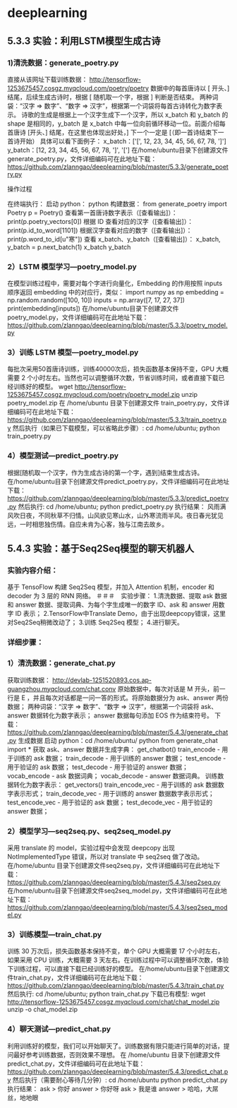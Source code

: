 # deeplearning
## 5.3.3 实验：利用LSTM模型生成古诗
### 1)清洗数据：generate_poetry.py
直接从该网址下载训练数据：
http://tensorflow-1253675457.cosgz.myqcloud.com/poetry/poetry
数据中的每首唐诗以 [ 开头、] 结尾，后续生成古诗时，根据 [ 随机取一个字，根据 ] 判断是否结束。
两种词袋：“汉字 => 数字”、“数字 => 汉字”，根据第一个词袋将每首古诗转化为数字表示。
诗歌的生成是根据上一个汉字生成下一个汉字，所以 x_batch 和 y_batch 的 shape 是相同的，y_batch 是 x_batch 中每一位向前循环移动一位。前面介绍每首唐诗 [开头、] 结尾，在这里也体现出好处，] 下一个一定是 [（即一首诗结束下一首诗开始）
具体可以看下面例子：
x_batch：['[', 12, 23, 34, 45, 56, 67, 78, ']']
y_batch：[12, 23, 34, 45, 56, 67, 78, ']', '[']
在/home/ubuntu目录下创建源文件generate_poetry.py，文件详细编码可在此地址下载：https://github.com/zlanngao/deeplearning/blob/master/5.3.3/generate_poetry.py

操作过程

在终端执行：
启动 python：
python
构建数据：
from generate_poetry import Poetry
p = Poetry()
查看第一首唐诗数字表示（[查看输出]）：
print(p.poetry_vectors[0])
根据 ID 查看对应的汉字（[查看输出]）：
print(p.id_to_word[1101])
根据汉字查看对应的数字（[查看输出]）：
print(p.word_to_id[u"寒"])
查看 x_batch、y_batch（[查看输出]）：
x_batch, y_batch = p.next_batch(1)
x_batch
y_batch
### 2）LSTM 模型学习—poetry_model.py
在模型训练过程中，需要对每个字进行向量化，Embedding 的作用按照 inputs 顺序返回 embedding 中的对应行，类似：
import numpy as np
embedding = np.random.random([100, 10]) 
inputs = np.array([7, 17, 27, 37])
print(embedding[inputs])
在/home/ubuntu目录下创建源文件 poetry_model.py，文件详细编码可在此地址下载：https://github.com/zlanngao/deeplearning/blob/master/5.3.3/poetry_model.py
### 3）训练 LSTM 模型—poetry_model.py
每批次采用50首唐诗训练，训练40000次后，损失函数基本保持不变，GPU 大概需要 2 个小时左右。当然也可以调整循环次数，节省训练时间，或者直接下载已经训练好的模型。
wget http://tensorflow-1253675457.cosgz.myqcloud.com/poetry/poetry_model.zip
unzip poetry_model.zip
在 /home/ubuntu 目录下创建源文件 train_poetry.py，文件详细编码可在此地址下载：https://github.com/zlanngao/deeplearning/blob/master/5.3.3/train_poetry.py
然后执行（如果已下载模型，可以省略此步骤）:
cd /home/ubuntu;
python train_poetry.py
### 4）模型测试—predict_poetry.py
根据[随机取一个汉字，作为生成古诗的第一个字，遇到]结束生成古诗。
在/home/ubuntu目录下创建源文件predict_poetry.py，文件详细编码可在此地址下载：https://github.com/zlanngao/deeplearning/blob/master/5.3.3/predict_poetry.py
然后执行:
cd /home/ubuntu;
python predict_poetry.py
执行结果：
风雨满风吹日夜，不同秋草不归情。山风欲见寒山水，山外寒流雨半风。夜日春光犹见远，一时相思独伤情。自应未肯为心客，独与江南去故乡。

## 5.4.3 实验：基于Seq2Seq模型的聊天机器人
### 实验内容介绍：
基于 TensoFlow 构建 Seq2Seq 模型，并加入 Attention 机制，encoder 和 decoder 为 3 层的 RNN 网络。
＃＃＃　实验步骤：
1.清洗数据、提取 ask 数据和 answer 数据、提取词典、为每个字生成唯一的数字 ID、ask 和 answer 用数字 ID 表示；
2.TensorFlow中Translate Demo，由于出现deepcopy错误，这里对Seq2Seq稍微改动了；
3.训练 Seq2Seq 模型；
4.进行聊天。
### 详细步骤：
### 1）清洗数据：generate_chat.py
获取训练数据：
http://devlab-1251520893.cos.ap-guangzhou.myqcloud.com/chat.conv
原始数据中，每次对话是 M 开头，前一行是 E ，并且每次对话都是一问一答的形式。将原始数据分为 ask、answer 两份数据；
两种词袋：“汉字 => 数字”、“数字 => 汉字”，根据第一个词袋将 ask、answer 数据转化为数字表示；
answer 数据每句添加 EOS 作为结束符号。
下载：https://github.com/zlanngao/deeplearning/blob/master/5.4.3/generate_chat.py
生成数据
启动 python：cd /home/ubuntu/
python
from generate_chat import *
获取 ask、answer 数据并生成字典：
get_chatbot()
train_encode - 用于训练的 ask 数据；
train_decode - 用于训练的 answer 数据；
test_encode - 用于验证的 ask 数据；
test_decode - 用于验证的 answer 数据；
vocab_encode - ask 数据词典；
vocab_decode - answer 数据词典。
训练数据转化为数字表示：
get_vectors()
train_encode_vec - 用于训练的 ask 数据数字表示形式；
train_decode_vec - 用于训练的 answer 数据数字表示形式；
test_encode_vec - 用于验证的 ask 数据；
test_decode_vec - 用于验证的 answer 数据；
### 2）模型学习—seq2seq.py、seq2seq_model.py
采用 translate 的 model，实验过程中会发现 deepcopy 出现 NotImplementedType 错误，所以对 translate 中 seq2seq 做了改动。
在/home/ubuntu 目录下创建源文件seq2seq.py，文件详细编码可在此地址下载：https://github.com/zlanngao/deeplearning/blob/master/5.4.3/seq2seq.py
在/home/ubuntu目录下创建源文件seq2seq_model.py，文件详细编码可在此地址下载：https://github.com/zlanngao/deeplearning/blob/master/5.4.3/seq2seq_model.py
### 3）训练模型—train_chat.py
训练 30 万次后，损失函数基本保持不变，单个 GPU 大概需要 17 个小时左右，如果采用 CPU 训练，大概需要 3 天左右。在训练过程中可以调整循环次数，体验下训练过程，可以直接下载已经训练好的模型。
在/home/ubuntu目录下创建源文件train_chat.py，文件详细编码可在此地址下载：https://github.com/zlanngao/deeplearning/blob/master/5.4.3/train_chat.py
然后执行:
cd /home/ubuntu;
python train_chat.py
下载已有模型:
wget http://tensorflow-1253675457.cosgz.myqcloud.com/chat/chat_model.zip
unzip -o chat_model.zip
### 4）聊天测试—predict_chat.py
利用训练好的模型，我们可以开始聊天了。训练数据有限只能进行简单的对话，提问最好参考训练数据，否则效果不理想。
在 /home/ubuntu 目录下创建源文件 predict_chat.py，文件详细编码可在此地址下载：https://github.com/zlanngao/deeplearning/blob/master/5.4.3/predict_chat.py
然后执行（需要耐心等待几分钟）:
cd /home/ubuntu
python predict_chat.py
执行结果：
ask > 你好
answer > 你好呀
ask > 我是谁
answer > 哈哈，大屌丝，地地眼
